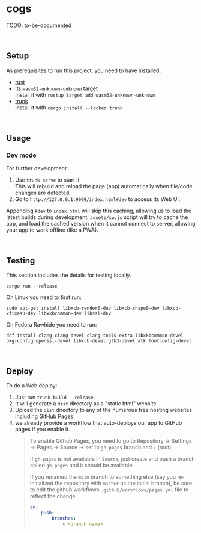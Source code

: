 # cogs

TODO: to-be-documented

<br/>

## Setup

As prerequisites to run this project, you need to have installed:

-   [rust](https://www.rust-lang.org/tools/install)
-   Its `wasm32-unknown-unknown` target\
    Install it with `rustup target add wasm32-unknown-unknown`
-   [trunk](https://trunkrs.dev/)\
    Install it with `cargo install --locked trunk`

<br/>

## Usage

### Dev mode

For further development:

1. Use `trunk serve` to start it.\
   This will rebuild and reload the page (app) automatically when file/code changes are detected.
2. Go to `http://127.0.0.1:9009/index.html#dev` to access its Web UI.

Appending `#dev` to `index.html` will skip this caching, allowing us to load the latest builds during development. `assets/sw.js` script will try to cache the app, and load the cached version when it cannot connect to server, allowing your app to work offline (like a PWA).

<br/>

## Testing

This section includes the details for testing locally.

`cargo run --release`

On Linux you need to first run:

`sudo apt-get install libxcb-render0-dev libxcb-shape0-dev libxcb-xfixes0-dev libxkbcommon-dev libssl-dev`

On Fedora Rawhide you need to run:

`dnf install clang clang-devel clang-tools-extra libxkbcommon-devel pkg-config openssl-devel libxcb-devel gtk3-devel atk fontconfig-devel`

<br/>

## Deploy

To do a Web deploy:

1. Just run `trunk build --release`.
2. It will generate a `dist` directory as a "static html" website
3. Upload the `dist` directory to any of the numerous free hosting websites including [GitHub Pages](https://docs.github.com/en/free-pro-team@latest/github/working-with-github-pages/configuring-a-publishing-source-for-your-github-pages-site).
4. we already provide a workflow that auto-deploys our app to GitHub pages if you enable it.
    > To enable Github Pages, you need to go to Repository -> Settings -> Pages -> Source -> set to `gh-pages` branch and `/` (root).
    >
    > If `gh-pages` is not available in `Source`, just create and push a branch called `gh-pages` and it should be available.
    >
    > If you renamed the `main` branch to something else (say you re-initialized the repository with `master` as the initial branch), be sure to edit the github workflows `.github/workflows/pages.yml` file to reflect the change
    >
    > ```yml
    > on:
    >     push:
    >         branches:
    >             - <branch name>
    > ```

<br/>
